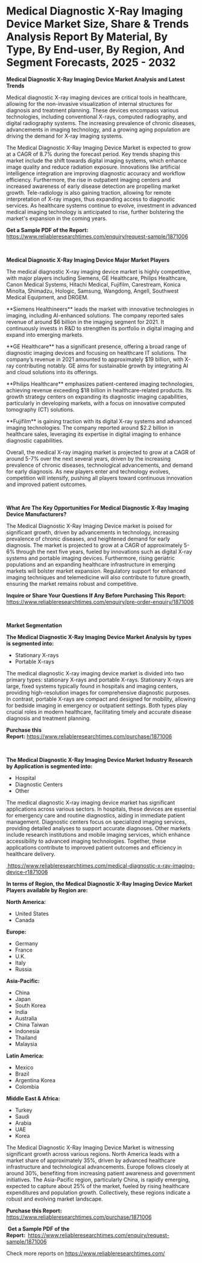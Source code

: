 <p><h1>Medical Diagnostic X-Ray Imaging Device Market Size, Share & Trends Analysis Report By Material, By Type, By End-user, By Region, And Segment Forecasts, 2025 - 2032</h1></p><p><strong>Medical Diagnostic X-Ray Imaging Device Market Analysis and Latest Trends</strong></p>
<p><p>Medical diagnostic X-ray imaging devices are critical tools in healthcare, allowing for the non-invasive visualization of internal structures for diagnosis and treatment planning. These devices encompass various technologies, including conventional X-rays, computed radiography, and digital radiography systems. The increasing prevalence of chronic diseases, advancements in imaging technology, and a growing aging population are driving the demand for X-ray imaging systems.</p><p>The Medical Diagnostic X-Ray Imaging Device Market is expected to grow at a CAGR of 8.7% during the forecast period. Key trends shaping this market include the shift towards digital imaging systems, which enhance image quality and reduce radiation exposure. Innovations like artificial intelligence integration are improving diagnostic accuracy and workflow efficiency. Furthermore, the rise in outpatient imaging centers and increased awareness of early disease detection are propelling market growth. Tele-radiology is also gaining traction, allowing for remote interpretation of X-ray images, thus expanding access to diagnostic services. As healthcare systems continue to evolve, investment in advanced medical imaging technology is anticipated to rise, further bolstering the market's expansion in the coming years.</p></p>
<p><strong>Get a Sample PDF of the Report:&nbsp;</strong> <a href="https://www.reliableresearchtimes.com/enquiry/request-sample/1871006?utm_campaign=3295&utm_medium=2&utm_source=Github&utm_content=ia&utm_term=05032025&utm_id=medical-diagnostic-x-ray-imaging-device">https://www.reliableresearchtimes.com/enquiry/request-sample/1871006</a></p>
<p>&nbsp;</p>
<p><strong>Medical Diagnostic X-Ray Imaging Device Major Market Players</strong></p>
<p><p>The medical diagnostic X-ray imaging device market is highly competitive, with major players including Siemens, GE Healthcare, Philips Healthcare, Canon Medical Systems, Hitachi Medical, Fujifilm, Carestream, Konica Minolta, Shimadzu, Hologic, Samsung, Wangdong, Angell, Southwest Medical Equipment, and DRGEM.</p><p>**Siemens Healthineers** leads the market with innovative technologies in imaging, including AI-enhanced solutions. The company reported sales revenue of around $6 billion in the imaging segment for 2021. It continuously invests in R&D to strengthen its portfolio in digital imaging and expand into emerging markets.</p><p>**GE Healthcare** has a significant presence, offering a broad range of diagnostic imaging devices and focusing on healthcare IT solutions. The company’s revenue in 2021 amounted to approximately $19 billion, with X-ray contributing notably. GE aims for sustainable growth by integrating AI and cloud solutions into its offerings.</p><p>**Philips Healthcare** emphasizes patient-centered imaging technologies, achieving revenue exceeding $18 billion in healthcare-related products. Its growth strategy centers on expanding its diagnostic imaging capabilities, particularly in developing markets, with a focus on innovative computed tomography (CT) solutions.</p><p>**Fujifilm** is gaining traction with its digital X-ray systems and advanced imaging technologies. The company reported around $2.2 billion in healthcare sales, leveraging its expertise in digital imaging to enhance diagnostic capabilities.</p><p>Overall, the medical X-ray imaging market is projected to grow at a CAGR of around 5-7% over the next several years, driven by the increasing prevalence of chronic diseases, technological advancements, and demand for early diagnosis. As new players enter and technology evolves, competition will intensify, pushing all players toward continuous innovation and improved patient outcomes.</p></p>
<p>&nbsp;</p>
<p><strong>What Are The Key Opportunities For Medical Diagnostic X-Ray Imaging Device Manufacturers?</strong></p>
<p><p>The Medical Diagnostic X-Ray Imaging Device market is poised for significant growth, driven by advancements in technology, increasing prevalence of chronic diseases, and heightened demand for early diagnosis. The market is projected to grow at a CAGR of approximately 5-6% through the next five years, fueled by innovations such as digital X-ray systems and portable imaging devices. Furthermore, rising geriatric populations and an expanding healthcare infrastructure in emerging markets will bolster market expansion. Regulatory support for enhanced imaging techniques and telemedicine will also contribute to future growth, ensuring the market remains robust and competitive.</p></p>
<p><strong>Inquire or Share Your Questions If Any Before Purchasing This Report:</strong> <a href="https://www.reliableresearchtimes.com/enquiry/pre-order-enquiry/1871006?utm_campaign=3295&utm_medium=2&utm_source=Github&utm_content=ia&utm_term=05032025&utm_id=medical-diagnostic-x-ray-imaging-device">https://www.reliableresearchtimes.com/enquiry/pre-order-enquiry/1871006</a></p>
<p>&nbsp;</p>
<p><strong>Market Segmentation</strong></p>
<p><strong>The Medical Diagnostic X-Ray Imaging Device Market Analysis by types is segmented into:</strong></p>
<p><ul><li>Stationary X-rays</li><li>Portable X-rays</li></ul></p>
<p><p>The medical diagnostic X-ray imaging device market is divided into two primary types: stationary X-rays and portable X-rays. Stationary X-rays are large, fixed systems typically found in hospitals and imaging centers, providing high-resolution images for comprehensive diagnostic purposes. In contrast, portable X-rays are compact and designed for mobility, allowing for bedside imaging in emergency or outpatient settings. Both types play crucial roles in modern healthcare, facilitating timely and accurate disease diagnosis and treatment planning.</p></p>
<p><strong>Purchase this Report:&nbsp;</strong><a href="https://www.reliableresearchtimes.com/purchase/1871006?utm_campaign=3295&utm_medium=2&utm_source=Github&utm_content=ia&utm_term=05032025&utm_id=medical-diagnostic-x-ray-imaging-device">https://www.reliableresearchtimes.com/purchase/1871006</a></p>
<p>&nbsp;</p>
<p><strong>The Medical Diagnostic X-Ray Imaging Device Market Industry Research by Application is segmented into:</strong></p>
<p><ul><li>Hospital</li><li>Diagnostic Centers</li><li>Other</li></ul></p>
<p><p>The medical diagnostic X-ray imaging device market has significant applications across various sectors. In hospitals, these devices are essential for emergency care and routine diagnostics, aiding in immediate patient management. Diagnostic centers focus on specialized imaging services, providing detailed analyses to support accurate diagnoses. Other markets include research institutions and mobile imaging services, which enhance accessibility to advanced imaging technologies. Together, these applications contribute to improved patient outcomes and efficiency in healthcare delivery.</p></p>
<p><a href="https://www.reliableresearchtimes.com/medical-diagnostic-x-ray-imaging-device-r1871006?utm_campaign=3295&utm_medium=2&utm_source=Github&utm_content=ia&utm_term=05032025&utm_id=medical-diagnostic-x-ray-imaging-device">&nbsp;https://www.reliableresearchtimes.com/medical-diagnostic-x-ray-imaging-device-r1871006</a></p>
<p><strong>In terms of Region, the Medical Diagnostic X-Ray Imaging Device Market Players available by Region are:</strong></p>
<p>
    <p> <strong> North America: </strong>
        <ul>
            <li>United States</li>
            <li>Canada</li>
        </ul>
        </p> 
    <p> <strong> Europe: </strong>
        <ul>
            <li>Germany</li>
            <li>France</li>
            <li>U.K.</li>
            <li>Italy</li>
            <li>Russia</li>
        </ul>
        </p> 
    <p> <strong> Asia-Pacific: </strong>
        <ul>
            <li>China</li>
            <li>Japan</li>
            <li>South Korea</li>
            <li>India</li>
            <li>Australia</li>
            <li>China Taiwan</li>
            <li>Indonesia</li>
            <li>Thailand</li>
            <li>Malaysia</li>
        </ul>
        </p> 
    <p> <strong> Latin America: </strong>
        <ul>
            <li>Mexico</li>
            <li>Brazil</li>
            <li>Argentina Korea</li>
            <li>Colombia</li>
        </ul>
        </p> 
    <p> <strong> Middle East & Africa: </strong>
        <ul>
            <li>Turkey</li>
            <li>Saudi</li>
            <li>Arabia</li>
            <li>UAE</li>
            <li>Korea</li>
        </ul>
    </p>
    </p>
<p><p>The Medical Diagnostic X-Ray Imaging Device Market is witnessing significant growth across various regions. North America leads with a market share of approximately 35%, driven by advanced healthcare infrastructure and technological advancements. Europe follows closely at around 30%, benefiting from increasing patient awareness and government initiatives. The Asia-Pacific region, particularly China, is rapidly emerging, expected to capture about 25% of the market, fueled by rising healthcare expenditures and population growth. Collectively, these regions indicate a robust and evolving market landscape.</p></p>
<p><strong>Purchase this Report: </strong><a href="https://www.reliableresearchtimes.com/purchase/1871006?utm_campaign=3295&utm_medium=2&utm_source=Github&utm_content=ia&utm_term=05032025&utm_id=medical-diagnostic-x-ray-imaging-device">https://www.reliableresearchtimes.com/purchase/1871006</a></p>
<p>&nbsp;<strong>Get a Sample PDF of the Report:&nbsp;&nbsp;</strong><a href="https://www.reliableresearchtimes.com/enquiry/request-sample/1871006?utm_campaign=3295&utm_medium=2&utm_source=Github&utm_content=ia&utm_term=05032025&utm_id=medical-diagnostic-x-ray-imaging-device">https://www.reliableresearchtimes.com/enquiry/request-sample/1871006</a></p>
<p><strong></strong></p>
<p>Check more reports on <a href="https://www.reliableresearchtimes.com/?utm_campaign=3295&utm_medium=2&utm_source=Github&utm_content=ia&utm_term=05032025&utm_id=medical-diagnostic-x-ray-imaging-device">https://www.reliableresearchtimes.com/</a></p>